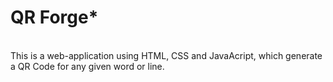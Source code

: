 <h1>QR Forge*</h1><br>
This is a web-application using HTML, CSS and JavaAcript, which generate a QR Code for any given word or line.
